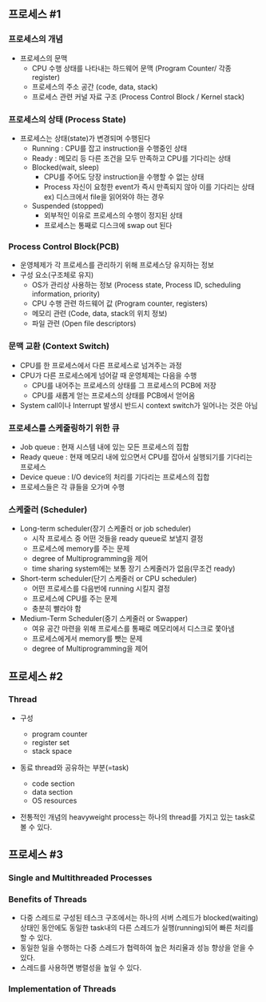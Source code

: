 ## 프로세스 #1

### 프로세스의 개념

- 프로세스의 문맥
  - CPU 수행 상태를 나타내는 하드웨어 문맥 (Program Counter/ 각종 register)
  - 프로세스의 주소 공간 (code, data, stack)
  - 프로세스 관련 커널 자료 구조 (Process Control Block / Kernel stack)

### 프로세스의  상태 (Process State)

- 프로세스는 상태(state)가 변경되며 수행된다
  - Running : CPU를 잡고 instruction을 수행중인 상태
  - Ready : 메모리 등 다른 조건을 모두 만족하고 CPU를 기다리는 상태
  - Blocked(wait, sleep) 
    - CPU를 주어도 당장 instruction을 수행할 수 없는 상태
    - Process 자신이 요청한 event가 즉시 만족되지 않아 이를 기다리는 상태 ex) 디스크에서 file을 읽어와야 하는 경우
  - Suspended (stopped)
    - 외부적인 이유로 프로세스의 수행이 정지된 상태
    - 프로세스는 통째로 디스크에 swap out 된다

### Process Control Block(PCB)

- 운영체제가 각 프로세스를 관리하기 위해 프로세스당 유지하는 정보
- 구성 요소(구조체로 유지)
  - OS가 관리상 사용하는 정보 (Process state, Process ID, scheduling information, priority)
  - CPU 수행 관련 하드웨어 값 (Program counter, registers)
  - 메모리 관련 (Code, data, stack의 위치 정보)
  - 파일 관련 (Open file descriptors)

### 문맥 교환 (Context Switch)

- CPU를 한 프로세스에서 다른 프로세스로 넘겨주는 과정
- CPU가 다른 프로세스에게 넘어갈 때 운영체제는 다음을 수행
  - CPU를 내어주는 프로세스의 상태를 그 프로세스의 PCB에 저장
  - CPU를 새롭게 얻는 프로세스의 상태를 PCB에서 얻어옴
- System call이나 Interrupt 발생시 반드시 context switch가 일어나는 것은 아님

### 프로세스를 스케줄링하기 위한 큐

- Job queue : 현재 시스템 내에 있는 모든 프로세스의 집합
- Ready queue : 현재 메모리 내에 있으면서 CPU를 잡아서 실행되기를 기다리는 프로세스
- Device queue : I/O device의 처리를 기다리는 프로세스의 집합
- 프로세스들은 각 큐들을 오가며 수행

### 스케줄러 (Scheduler)

- Long-term scheduler(장기 스케줄러 or job scheduler)
  - 시작 프로세스 중 어떤 것들을 ready queue로 보낼지 결정
  - 프로세스에 memory를 주는 문제
  - degree of Multiprogramming을 제어
  - time sharing system에는 보통 장기 스케줄러가 없음(무조건 ready)
- Short-term scheduler(단기 스케줄러 or CPU scheduler)
  - 어떤 프로세스를 다음번에 running 시킬지 결정
  - 프로세스에 CPU를 주는 문제
  - 충분히 빨라야 함
- Medium-Term Scheduler(중기 스케줄러 or Swapper)
  - 여유 공간 마련을 위해 프로세스를 통째로 메모리에서 디스크로 쫓아냄
  - 프로세스에게서 memory를 뺏는 문제
  - degree of Multiprogramming을 제어

## 프로세스 #2

### Thread

- 구성

  - program counter
  - register set
  - stack space

- 동료 thread와 공유하는 부분(=task)

  - code section
  - data section
  - OS resources

- 전통적인 개념의 heavyweight process는 하나의 thread를 가지고 있는 task로 볼 수 있다.

  

## 프로세스 #3

### Single and Multithreaded Processes

### Benefits of Threads

- 다중 스레드로 구성된 테스크 구조에서는 하나의 서버 스레드가 blocked(waiting) 상태인 동안에도 동일한 task내의 다른 스레드가 실행(running)되어 빠른 처리를 할 수 있다.
- 동일한 일을 수행하는 다중 스레드가 협력하여 높은 처리율과 성능 향상을 얻을 수 있다.
- 스레드를 사용하면 병렬성을 높일 수 있다.

### Implementation of Threads
